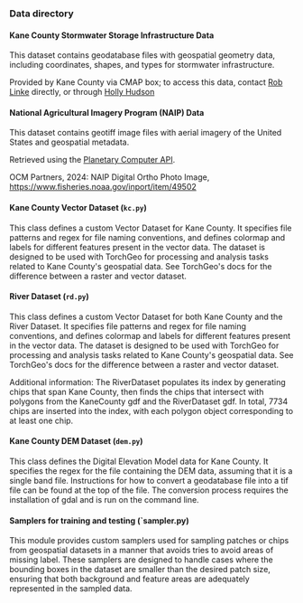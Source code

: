 ### Data directory

#### Kane County Stormwater Storage Infrastructure Data

This dataset contains geodatabase files with geospatial geometry data, including coordinates, shapes, and types for stormwater infrastructure.

Provided by Kane County via CMAP box; to access this data, contact [Rob Linke](linkerobert@KaneCountyIL.gov) directly, or through [Holly Hudson](HHudson@cmap.illinois.gov)

#### National Agricultural Imagery Program (NAIP) Data

This dataset contains geotiff image files with aerial imagery of the United States and geospatial metadata.

Retrieved using the [Planetary Computer API](https://planetarycomputer.microsoft.com/dataset/naip).

OCM Partners, 2024: NAIP Digital Ortho Photo Image, https://www.fisheries.noaa.gov/inport/item/49502

#### Kane County Vector Dataset (`kc.py`)

This class defines a custom Vector Dataset for Kane County. It specifies file patterns and regex for file naming conventions, and defines colormap and labels for different features present in the vector data. The dataset is designed to be used with TorchGeo for processing and analysis tasks related to Kane County's geospatial data. See TorchGeo's docs for the difference between a raster and vector dataset.

#### River Dataset (`rd.py`)

This class defines a custom Vector Dataset for both Kane County and the River Dataset. It specifies file patterns and regex for file naming conventions, and defines colormap and labels for different features present in the vector data. The dataset is designed to be used with TorchGeo for processing and analysis tasks related to Kane County's geospatial data. See TorchGeo's docs for the difference between a raster and vector dataset.

Additional information: The RiverDataset populates its index by generating chips that span Kane County, then finds the chips that intersect with polygons from the KaneCounty gdf and the RiverDataset gdf. In total, 7734 chips are inserted into the index, with each polygon object corresponding to at least one chip. 

#### Kane County DEM Dataset (`dem.py`)

This class defines the Digital Elevation Model data for Kane County. It specifies the regex for the file containing the DEM data, assuming that it is a single band file. Instructions for how to convert a geodatabase file into a tif file can be found at the top of the file. The conversion process requires the installation of gdal and is run on the command line.

#### Samplers for training and testing (`sampler.py)
This module provides custom samplers used for sampling patches or chips from geospatial datasets in a manner that avoids tries to avoid areas of missing label. These samplers are designed to handle cases where the bounding boxes in the dataset are smaller than the desired patch size, ensuring that both background and feature areas are adequately represented in the sampled data.
